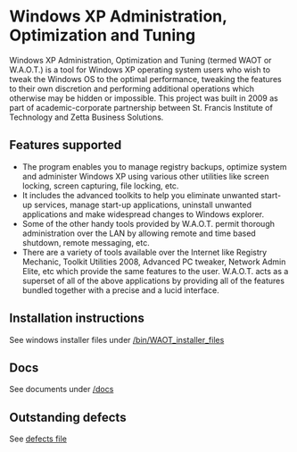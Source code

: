 # Windows XP Administration, Optimization and Tuning
Windows XP Administration, Optimization and Tuning (termed WAOT or W.A.O.T.) is a tool for Windows XP operating system users who wish to tweak the Windows OS to the optimal performance, tweaking the features to their own discretion and performing additional operations which otherwise may be hidden or impossible. This project was built in 2009 as part of academic-corporate partnership between St. Francis Institute of Technology and Zetta Business Solutions.

## Features supported
- The program enables you to manage registry backups, optimize system and administer Windows XP using various other utilities like screen locking, screen capturing, file locking, etc.
- It includes the advanced toolkits to help you eliminate unwanted start-up services, manage start-up applications, uninstall unwanted applications and make widespread changes to Windows explorer.
- Some of the other handy tools provided by W.A.O.T. permit thorough administration over the LAN by allowing remote and time based shutdown, remote messaging, etc.
- There are a variety of tools available over the Internet like Registry Mechanic, Toolkit Utilities 2008, Advanced PC tweaker, Network Admin Elite, etc which provide the same features to the user. W.A.O.T. acts as a superset of all of the above applications by providing all of the features bundled together with a precise and a lucid interface.

## Installation instructions
See windows installer files under [/bin/WAOT_installer_files](./bin/WAOT_installer_files/)

## Docs
See documents under [/docs](./docs/)

## Outstanding defects
See [defects file](./defects.txt)
